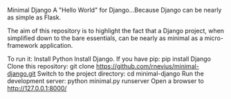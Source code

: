 
Minimal Django
A "Hello World" for Django...Because Django can be nearly as simple as Flask.

The aim of this repository is to highlight the fact that a Django project, when simplified down to the bare essentials, can be nearly as minimal as a micro-framework application.

To run it:
Install Python
Install Django. If you have pip: pip install Django
Clone this repository: git clone https://github.com/rnevius/minimal-django.git
Switch to the project directory: cd minimal-django
Run the development server: python minimal.py runserver
Open a browser to http://127.0.0.1:8000/
